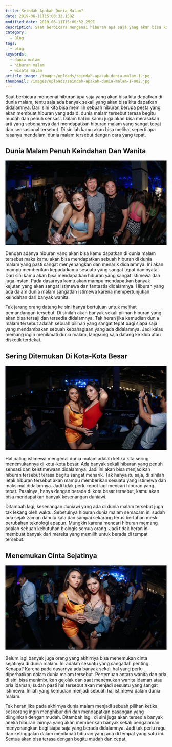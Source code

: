 ```yaml
---
title: Seindah Apakah Dunia Malam?
date: 2019-06-11T15:00:32.158Z
modified_date: 2019-06-11T15:00:32.259Z
description: Saat berbicara mengenai hiburan apa saja yang akan bisa kita dapatkan di dunia malam, tentu saja ada banyak sekali yang akan bisa kita dapatkan didalamnya.
category:
  - Blog
tags:
  - blog
keywords:
  - dunia malam
  - hiburan malam
  - wisata malam
article_image: /images/uploads/seindah-apakah-dunia-malam-1.jpg
thumbnail: /images/uploads/seindah-apakah-dunia-malam-1-002.jpg
---
```

Saat berbicara mengenai hiburan apa saja yang akan bisa kita dapatkan di dunia malam, tentu saja ada banyak sekali yang akan bisa kita dapatkan didalamnya. Dari sini kita bisa memilih sebuah hiburan berupa pesta yang akan membuat hiburan yang ada di dunia malam tersebut terasa begitu mudah dan penuh sensasi. Dalam hal ini kamu juga akan bisa merasakan arti yang sebenarnya dari mendapatkan hiburan malam yang sangat tepat dan sensasional tersebut. Di sinilah kamu akan bisa melihat seperti apa rasanya mendalami dunia malam tersebut dengan cara yang tepat. 



## Dunia Malam Penuh Keindahan Dan Wanita

![Seindah Apakah Dunia Malam?](/images/uploads/seindah-apakah-dunia-malam-3.jpg)

Dengan adanya hiburan yang akan bisa kamu dapatkan di dunia malam tersebut maka kamu akan bisa mendapatkan sebuah hiburan di dunia malam yang pasti sangat menyenangkan dan menarik didalamnya. Ini akan mampu memberikan kepada kamu sesuatu yang sangat tepat dan nyata. Dari sini kamu akan bisa mendapatkan hiburan yang sangat istimewa dan juga instan. Pada dasarnya kamu akan mampu mendapatkan banyak kejutan yang akan sangat istimewa dan fantastis didalamnya. Hiburan yang ada dalam dunia malam sangatlah istimewa karena mempertunjukan keindahan dari banyak wanita.

Tak jarang orang datang ke sini hanya bertujuan untuk melihat pemandangan tersebut. Di sinilah akan banyak sekali pilihan hiburan yang akan bisa tersaji dan tersedia didalamnya. Tak heran jika kemudian dunia malam tersebut adalah sebuah pilihan yang sangat tepat bagi siapa saja yang mendambakan sebuah kebahagiaan yang ada didalamnya. Jadi kalau memang ingin menikmati dunia malam, langsung saja datang ke klub atau diskotik terdekat.



## Sering Ditemukan Di Kota-Kota Besar

![Seindah Apakah Dunia Malam?](/images/uploads/seindah-apakah-dunia-malam-2.jpg)

Hal paling istimewa mengenai dunia malam adalah ketika kita sering menemukannya di kota-kota besar. Ada banyak sekali hiburan yang penuh sensasi dan keistimewaan didalamnya. Jadi ini akan bisa menjadikan hiburan tersebut terasa begitu sangat menarik. Tak hanya itu saja, di sinilah letak hiburan tersebut akan mampu memberikan sesuatu yang istimewa dan maksimal didalamnya. Jadi tidak perlu repot lagi mencari hiburan yang tepat. Pasalnya, hanya dengan berada di kota besar tersebut, kamu akan bisa mendapatkan banyak kesenangan duniawi.

Ditambah lagi, kesenangan duniawi yang ada di dunia malam tersebut juga tak lekang oleh waktu. Sebetulnya hiburan dunia malam semacam ini sudah ada sejak zaman dahulu kala dan sampai sekarang terus bertahan meski perubahan teknologi apapun. Mungkin karena mencari hiburan memang adalah sebuah kebutuhan biologis semua orang. Jadi tidak heran ini membuat banyak dari mereka yang memilih untuk berada di tempat tersebut.



## Menemukan Cinta Sejatinya

![Seindah Apakah Dunia Malam?](/images/uploads/seindah-apakah-dunia-malam-1.jpg)

Belum lagi banyak juga orang yang akhirnya bisa menemukan cinta sejatinya di dunia malam. Ini adalah sesuatu yang sangatlah penting. Kenapa? Karena pada dasarnya ada banyak sekali hal yang perlu diperhatikan dalam dunia malam tersebut. Pertemuan antara wanita dan pria di sini bisa menimbulkan gejolak dan saat menemukan wanita idaman atau pria idaman, sudah pasti hal tersebut akan menjadi sesuatu yang sangat istimewa. Inilah yang kemudian menjadi sebuah hal istimewa dalam dunia malam.

Tak heran jika pada akhirnya dunia malam menjadi sebuah pilihan ketika seseorang ingin menghibur diri dan mendapatkan pasangan yang diinginkan dengan mudah. Ditambah lagi, di sini juga akan tersedia banyak aneka hiburan lainnya yang akan memberikan banyak sekali pengalaman menyenangkan bagi siapa saja yang berada didalamnya. Jadi tak perlu ragu dan ketinggalan dalam menikmati hiburan yang ada di tempat yang satu ini. Semua akan bisa terasa dengan begitu mudah dan cepat.
